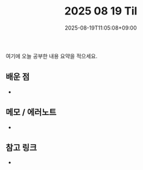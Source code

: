 ﻿---
title: "2025 08 19 Til"
date: 2025-08-19T11:05:08+09:00
draft: true
authors: ["작성자ID"]   # 기본값, 각자 바꿔 쓰기
tags: []
categories: []
description: ""
ShowToc: true
TocOpen: false
cover:
  image: ""
  alt: ""
  relative: true
---
여기에 오늘 공부한 내용 요약을 적으세요.

## 배운 점
- 

## 메모 / 에러노트
- 

## 참고 링크
- 
